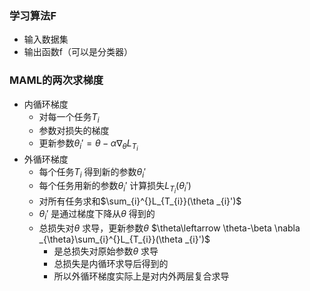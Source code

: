 ### 学习算法F
- 输入数据集
- 输出函数f（可以是分类器）


### MAML的两次求梯度
- 内循环梯度
	- 对每一个任务$T_{i}$ 
	- 参数对损失的梯度
	- 更新参数$\theta _{i}'=\theta-\alpha \nabla _{\theta}L_{T_{i}}$ 
- 外循环梯度
	- 每个任务$T_{i}$ 得到新的参数$\theta _{i}'$ 
	- 每个任务用新的参数$\theta _{i}'$ 计算损失$L_{T_{i}}(\theta _{i}')$ 
	- 对所有任务求和$\sum_{i}^{}L_{T_{i}}(\theta _{i}')$ 
	- $\theta _{i}'$ 是通过梯度下降从$\theta$ 得到的
	- 总损失对$\theta$ 求导，更新参数$\theta$  $\theta\leftarrow \theta-\beta \nabla _{\theta}\sum_{i}^{}L_{T_{i}}(\theta _{i}')$ 
		- 是总损失对原始参数$\theta$ 求导
		- 总损失是内循环求导后得到的
		- 所以外循环梯度实际上是对内外两层复合求导
